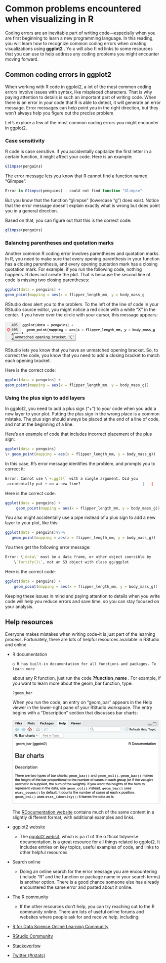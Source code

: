 # Common problems encountered when visualizing in R

Coding errors are an inevitable part of writing code—especially when you are first beginning to learn a new programming language. In this reading, you will learn how to recognize common coding errors when creating visualizations using **ggplot2** . Yo u will also fi nd links to some resources that you can use to help address any coding problems you might encounter moving forward.

## Common coding errors in ggplot2

When working with R code in ggplot2, a lot of the most common coding errors involve issues with syntax, like misplaced characters. That is why paying attention to details is such an important part of writing code. When there is an error in your code that R is able to detect, it will generate an error message. Error messages can help point you in the right direction, but they won’t always help you figure out the precise problem.

Let’s explore a few of the most common coding errors you might encounter in ggplot2.

### Case sensitivity

R code is case sensitive. If you accidentally capitalize the first letter in a certain function, it might affect your code. Here is an example:
```r
Glimpse(penguins)
```
The error message lets you know that R cannot find a function named “Glimpse”:
```r
Error in Glimpse(penguins) : could not find function "Glimpse"
```
But you know that the function “glimpse” (lowercase “g”) does exist. Notice that the error message doesn’t explain exactly what is wrong but does point you in a general direction.

Based on that, you can figure out that this is the correct code:
```r
glimpse(penguins)
```
### Balancing parentheses and quotation marks

Another common R coding error involves parentheses and quotation marks. In R, you need to make sure that every opening parenthesis in your function has a closing parenthesis, and every opening quotation mark has a closing quotation mark. For example, if you run the following code, nothing happens. R does not create the plot. That is because the second line of code is missing two closing parentheses:
```r
ggplot(data = penguins) +
geom_point(mapping = aes(x = flipper_length_mm, y = body_mass_g
```


RStudio does alert you to the problem. To the left of the line of code in your RStudio source editor, you might notice a red circle with a white “X” in the center. If you hover over the circle with your cursor, this message appears:    



![alt text](https://github.com/paulohl/Data_Analysis_R_Programming/blob/main/img/Screen-Shot-26.png)

RStudio lets you know that you have an unmatched opening bracket. So, to correct the code, you know that you need to add a closing bracket to match each opening bracket.

Here is the correct code:
```r
ggplot(data = penguins) +
geom_point(mapping = aes(x = flipper_length_mm, y = body_mass_g))
```


### Using the plus sign to add layers

In ggplot2, you need to add a plus sign (“+”) to your code when you add a new layer to your plot. Putting the plus sign in the wrong place is a common mistake. The plus sign should always be placed at the end of a line of code, and not at the beginning of a line.

Here’s an example of code that includes incorrect placement of the plus sign:
```r
ggplot(data = penguins)
\+ geom_point(mapping = aes(x = flipper_length_mm, y = body_mass_g))
```


In this case, R’s error message identifies the problem, and prompts you to correct it:
```r
Error: Cannot use \`+.gg()\` with a single argument. Did you 
 accidentally put + on a new line?                            |   |
```


Here is the correct code:
```r
ggplot(data = penguins) +
     geom_point(mapping = aes(x = flipper_length_mm, y = body_mass_g))
```


You also might accidentally use a pipe instead of a plus sign to add a new layer to your plot, like this:
```r
ggplot(data = penguins)%\>%
   geom_point(mapping = aes(x = flipper_length_mm, y = body_mass_g))
```


You then get the following error message:
```r
Error: \`data\` must be a data frame, or other object coercible by
    \`fortify()\`, not an S3 object with class gg/ggplot
```


Here is the correct code:
```r
ggplot(data = penguins) +
    geom_point(mapping = aes(x = flipper_length_mm, y = body_mass_g))
```


Keeping these issues in mind and paying attention to details when you write code will help you reduce errors and save time, so you can stay focused on your analysis.

## Help resources

Everyone makes mistakes when writing code–it is just part of the learning process. Fortunately, there are lots of helpful resources available in RStudio and online.

-   R documentation

        ○ R has built-in documentation for all functions and packages. To learn more
    about any R function, just run the code **?function_name** . For example, if you want to learn more about the geom_bar function, type:
    ```r
    ?geom_bar
    ```
    When you run the code, an entry on “geom_bar” appears in the Help viewer in
    the lower-right pane of your RStudio workspace. The entry begins with a “Description” section that discusses bar charts:


    ![alt text](https://github.com/paulohl/Data_Analysis_R_Programming/blob/main/img/Screen-Shot-27.png)

    The [RDocumentation website](https://www.rdocumentation.org/) contains much of the same content in a slightly di fferent format, with additional examples and links.

-   ggplot2 website
    *  The [ggplot2 websit](https://ggplot2.tidyverse.org/), which is pa rt of the o fficial tidyverse documentation, is a great resource for all things related to ggplot2. It
      includes entries on key topics, useful examples of code, and links to other helpful resources.
-   Search online
    *  Doing an online search for the error message you are encountering (include “R” and the function or package name in your search terms) is another option. There is a good
      chance someone else has already encountered the same error and posted about it online.
-   The R community
    *  If the other resources don’t help, you can try reaching out to the R community online. There are lots of useful online forums and websites where people ask for and receive
      help, including:
-   [R for Data Science Online Learning Community](https://www.rfordatasci.com/)
-   [RStudio Community](https://community.rstudio.com/)
-   [Stackoverfow](http://stackoverflow.com/)
-   [Twitter (\#rstats)](https://twitter.com/hashtag/rstats?ref_src=twsrc%5Etfw%7Ctwcamp%5Etweetembed%7Ctwterm%5E1229486581620367361%7Ctwgr%5Eshare_3&ref_url=https%3A%2F%2Fwww.t4rstats.com%2F&src=hashtag_click)






    
